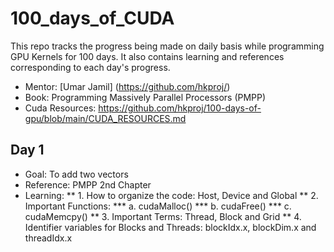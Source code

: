 # 100_days_of_CUDA
This repo tracks the progress being made on daily basis while programming GPU Kernels for 100 days. It also contains learning and references corresponding to each day's progress.
* Mentor: [Umar Jamil] (https://github.com/hkproj/)
* Book:  Programming Massively Parallel Processors (PMPP)
* Cuda Resources: https://github.com/hkproj/100-days-of-gpu/blob/main/CUDA_RESOURCES.md
 
## Day 1
* Goal: To add two vectors
* Reference: PMPP 2nd Chapter
* Learning:
** 1. How to organize the code: Host, Device and Global
** 2. Important Functions:
*** a. cudaMalloc()
*** b. cudaFree()
*** c. cudaMemcpy()
** 3. Important Terms: Thread, Block and Grid
** 4. Identifier variables for Blocks and Threads: blockIdx.x, blockDim.x and threadIdx.x


